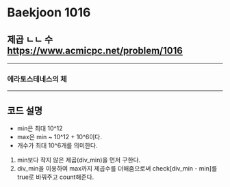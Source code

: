 Baekjoon 1016
=============
제곱 ㄴㄴ 수  <https://www.acmicpc.net/problem/1016>
---------------
- - -
### 에라토스테네스의 체
- - -

## 코드 설명
- min은 최대 10^12
- max은 min ~ 10^12 + 10^6이다.
- 개수가 최대 10^6개를 의미한다.
1. min보다 작지 않은 제곱(div_min)을 먼저 구한다.
2. div_min을 이용하여 max까지 제곱수를 더해줌으로써 check[div_min - min]를 true로 바꿔주고 count해준다.
